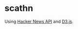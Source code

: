 # scathn

Using [Hacker News API](https://github.com/HackerNews/API) and
[D3.js](https://d3js.org/).
